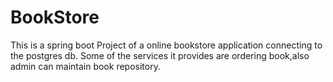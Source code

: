# BookStore

This is a spring boot Project of a online bookstore application connecting to the postgres db. Some of the services 
it provides are ordering book,also admin can maintain book repository.
